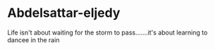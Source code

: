 # Abdelsattar-eljedy
Life isn't about waiting for the storm to pass.......it's about learning to dancee in the rain 
